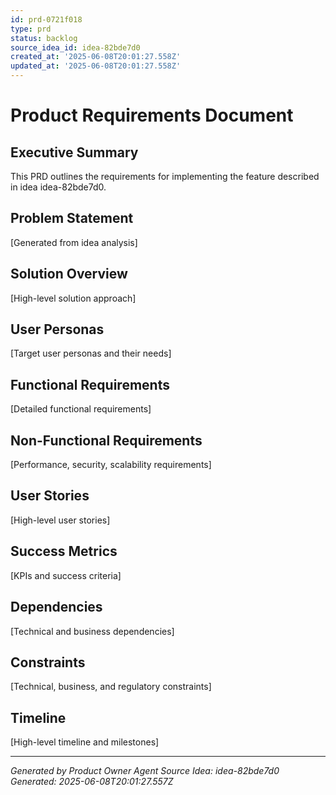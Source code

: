 ```yaml
---
id: prd-0721f018
type: prd
status: backlog
source_idea_id: idea-82bde7d0
created_at: '2025-06-08T20:01:27.558Z'
updated_at: '2025-06-08T20:01:27.558Z'
---
```


# Product Requirements Document

## Executive Summary
This PRD outlines the requirements for implementing the feature described in idea idea-82bde7d0.

## Problem Statement
[Generated from idea analysis]

## Solution Overview
[High-level solution approach]

## User Personas
[Target user personas and their needs]

## Functional Requirements
[Detailed functional requirements]

## Non-Functional Requirements
[Performance, security, scalability requirements]

## User Stories
[High-level user stories]

## Success Metrics
[KPIs and success criteria]

## Dependencies
[Technical and business dependencies]

## Constraints
[Technical, business, and regulatory constraints]

## Timeline
[High-level timeline and milestones]

---
*Generated by Product Owner Agent*
*Source Idea: idea-82bde7d0*
*Generated: 2025-06-08T20:01:27.557Z*
